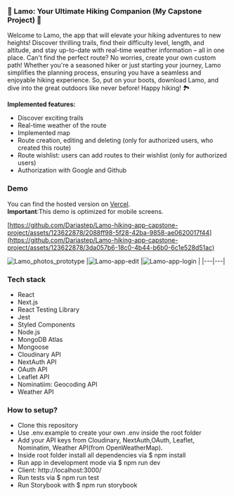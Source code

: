 ### 🥾 Lamo: Your Ultimate Hiking Companion (My Capstone Project) 🥾

Welcome to Lamo, the app that will elevate your hiking adventures to new heights! Discover thrilling trails, find their difficulty level, length, and altitude, and stay up-to-date with real-time weather information – all in one place. Can't find the perfect route? No worries, create your own custom path! Whether you're a seasoned hiker or just starting your journey, Lamo simplifies the planning process, ensuring you have a seamless and enjoyable hiking experience. So, put on your boots, download Lamo, and dive into the great outdoors like never before! Happy hiking! 🏞️

**Implemented features:**
- Discover exciting trails
- Real-time weather of the route
- Implemented map
- Route creation, editing and deleting (only for authorized users, who created this route)
- Route wishlist: users can add routes to their wishlist (only for authorized users)
- Authorization with Google and Github
  
### Demo
 You can find the hosted version on [Vercel](https://lamo-hiking-app.vercel.app).<br>
**Important**:This demo is optimized for mobile screens.

[https://github.com/Dariastep/Lamo-hiking-app-capstone-project/assets/123622878/2088ff98-5f28-42ba-9858-ae0620017f44](https://github.com/Dariastep/Lamo-hiking-app-capstone-project/assets/123622878/3da057b6-18c0-4b44-b6b0-6c1e528d51ac)

![Lamo_photos_prototype](https://github.com/Dariastep/Lamo-hiking-app-capstone-project/assets/123622878/a15b4763-9104-49e9-8fbc-06dc3a33f1d9)
|![Lamo-app-edit](https://github.com/Dariastep/Lamo-hiking-app-capstone-project/assets/123622878/72beaae6-26c8-4459-8725-c10ac81564c8) |![Lamo-app-login](https://github.com/Dariastep/Lamo-hiking-app-capstone-project/assets/123622878/52c363e9-73a4-4717-989d-af518ed5c3d3) |
|---|---|

### Tech stack
- React
- Next.js
- React Testing Library
- Jest
- Styled Components
- Node.js
- MongoDB Atlas
- Mongoose
- Cloudinary API
- NextAuth API
- OAuth API
- Leaflet API
- Nominatiim: Geocoding API
- Weather API
  
### How to setup?

- Clone this repository
- Use .env.example to create your own .env inside the root folder
- Add your API keys from Cloudinary, NextAuth,OAuth, Leaflet, Nominatim, Weather API(from OpenWeatherMap).
- Inside root folder install all dependencies via $ npm install
- Run app in development mode via $ npm run dev
- Client: http://localhost:3000/
- Run tests via $ npm run test
- Run Storybook with $ npm run storybook

